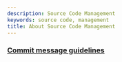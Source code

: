 ```yaml
---
description: Source Code Management
keywords: source code, management
title: About Source Code Management
---
```


### [Commit message guidelines](/source-code-management/commit-message-guidelines)
